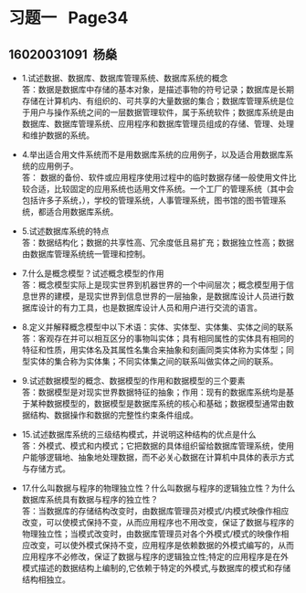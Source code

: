 # 习题一 &nbsp;&nbsp;Page34
## 16020031091 &nbsp;杨燊
- 1.试述数据、数据库、数据库管理系统、数据库系统的概念  
答：数据是数据库中存储的基本对象，是描述事物的符号记录；数据库是长期存储在计算机内、有组织的、可共享的大量数据的集合；数据库管理系统是位于用户与操作系统之间的一层数据管理软件，属于系统软件；数据库系统是由数据库、数据库管理系统、应用程序和数据库管理员组成的存储、管理、处理和维护数据的系统。  

- 4.举出适合用文件系统而不是用数据库系统的应用例子，以及适合用数据库系统的应用例子。  
答： 数据的备份、软件或应用程序使用过程中的临时数据存储一般使用文件比较合适，比较固定的应用系统也适用文件系统。一个工厂的管理系统（其中会包括许多子系统，），学校的管理系统，人事管理系统，图书馆的图书管理系统，都适合用数据库系统。  
- 5.试述数据库系统的特点  
答：数据结构化；数据的共享性高、冗余度低且易扩充；数据独立性高；数据由数据库管理系统统一管理和控制。  
- 7.什么是概念模型？试述概念模型的作用  
答：概念模型实际上是现实世界到机器世界的一个中间层次；概念模型用于信息世界的建模，是现实世界到信息世界的一层抽象，是数据库设计人员进行数据库设计的有力工具，也是数据库设计人员和用户进行交流的语言。
- 8.定义并解释概念模型中以下术语：实体、实体型、实体集、实体之间的联系  
答：客观存在并可以相互区分的事物叫实体；具有相同属性的实体具有相同的特征和性质，用实体名及其属性名集合来抽象和刻画同类实体称为实体型；同型实体的集合称为实体集；不同实体集之间的联系叫做实体之间的联系。
- 9.试述数据模型的概念、数据模型的作用和数据模型的三个要素  
答：数据模型是对现实世界数据特征的抽象；作用：现有的数据库系统均是基于某种数据模型的，数据模型是数据库系统的核心和基础；数据模型通常由数据结构、数据操作和数据的完整性约束条件组成。
- 15.试述数据库系统的三级结构模式，并说明这种结构的优点是什么  
答：外模式、模式和内模式；它把数据的具体组织留给数据库管理系统，使用户能够逻辑地、抽象地处理数据，而不必关心数据在计算机中具体的表示方式与存储方式。
- 17.什么叫数据与程序的物理独立性？什么叫数据与程序的逻辑独立性？为什么数据库系统具有数据与程序的独立性？  
答：当数据库的存储结构改变时，由数据库管理员对模式/内模式映像作相应改变，可以使模式保持不变，从而应用程序也不用改变，保证了数据与程序的物理独立性；当模式改变时，由数据库管理员对各个外模式/模式的映像作相应改变，可以使外模式保持不变，应用程序是依赖数据的外模式编写的，从而应用程序不必修改，保证了数据与程序的逻辑独立性;特定的应用程序是在外模式描述的数据结构上编制的,它依赖于特定的外模式,与数据库的模式和存储结构相独立。

  
